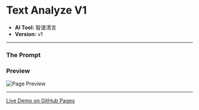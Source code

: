 # Text Analyze V1

* **AI Tool:** 智谱清言
* **Version:** v1

---

### The Prompt

>

### Preview

![Page Preview](./preview.png)

---

[Live Demo on GitHub Pages](https://your-username.github.io/AI-Frontend-Gallery/智谱清言/text-analyze-v1/)
